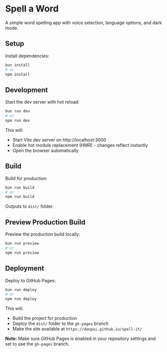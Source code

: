 # Spell a Word

A simple word spelling app with voice selection, language options, and dark mode.

## Setup

Install dependencies:
```bash
bun install
# or
npm install
```

## Development

Start the dev server with hot reload:
```bash
bun run dev
# or
npm run dev
```

This will:
- Start Vite dev server on http://localhost:3000
- Enable hot module replacement (HMR) - changes reflect instantly
- Open the browser automatically

## Build

Build for production:
```bash
bun run build
# or
npm run build
```

Outputs to `dist/` folder.

## Preview Production Build

Preview the production build locally:
```bash
bun run preview
# or
npm run preview
```

## Deployment

Deploy to GitHub Pages:
```bash
bun run deploy
# or
npm run deploy
```

This will:
- Build the project for production
- Deploy the `dist/` folder to the `gh-pages` branch
- Make the site available at `https://donpui.github.io/spell-it/`

**Note:** Make sure GitHub Pages is enabled in your repository settings and set to use the `gh-pages` branch.

